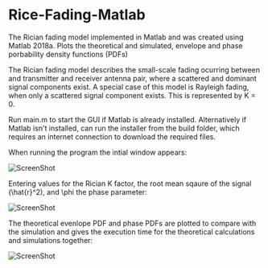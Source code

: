 # Rice-Fading-Matlab
The Rician fading model implemented in Matlab and was created using Matlab 2018a.
Plots the theoretical and simulated, envelope and phase porbability density functions (PDFs)

The Rician fading model describes the small-scale fading ocurring between and transmitter and receiver antenna pair, where a scattered and dominant signal components exist.
A special case of this model is Rayleigh fading, when only a scattered signal component exists. This is represented by K = 0.

Run main.m to start the GUI if Matlab is already installed.
Alternatively if Matlab isn't installed, can run the installer from the build folder, which requires an internet connection to download the required files.

When running the program the intial window appears:

![ScreenShot](https://raw.github.com/Jonathan-Browning/Rician-Fading-Matlab/main/docs/window.png)

Entering values for the Rician K factor, the root mean sqaure of the signal (\hat{r}^2), and \phi the phase parameter:

![ScreenShot](https://raw.github.com/Jonathan-Browning/Rician-Fading-Matlab/main/docs/inputs.png)

The theoretical evenlope PDF and phase PDFs are plotted to compare with the simulation and gives the execution time for the theoretical calculations and simulations together:

![ScreenShot](https://raw.github.com/Jonathan-Browning/Rician-Fading-Matlab/main/docs/results.png)
